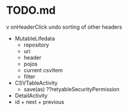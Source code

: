 # TODO.md

v onHeaderClick undo sorting of other headers

* MutableLifedata
  * repository
  * uri
  * header
  * pojos
  * current csvItem
  * filter
* CSVTableActivity
  * save(as) ??retyableSecurityPermission
* DetailActivity
* id + next + previous 
 

